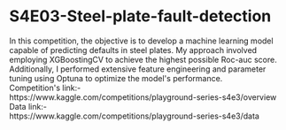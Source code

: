 # S4E03-Steel-plate-fault-detection
<p>In this competition, the objective is to develop a machine learning model capable of predicting defaults in steel plates. My approach involved employing XGBoostingCV to achieve the highest possible Roc-auc score. Additionally, I performed extensive feature engineering and parameter tuning using Optuna to optimize the model's performance.
<br>Competition's link:-
<br>https://www.kaggle.com/competitions/playground-series-s4e3/overview
<br>Data link:-
<br>https://www.kaggle.com/competitions/playground-series-s4e3/data</p>
